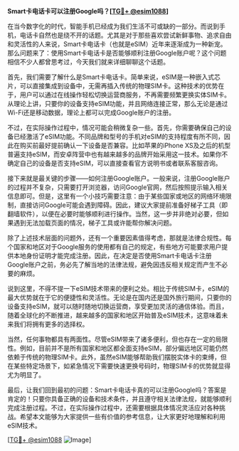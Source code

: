 **Smart卡电话卡可以注册Google吗？[[TG💪+ @esim1088](https://t.me/s/esim1088)]**

在当今数字化的时代，智能手机已经成为我们生活不可或缺的一部分。而说到手机，电话卡自然也是绕不开的话题。尤其是对于那些喜欢尝试新鲜事物、追求自由和灵活性的人来说，Smart卡电话卡（也就是eSIM）近年来逐渐成为一种新宠。那么问题来了：使用Smart卡电话卡是否能够顺利注册Google账户呢？这个问题相信不少人都曾思考过，今天我们就来详细聊聊这个话题。

首先，我们需要了解什么是Smart卡电话卡。简单来说，eSIM是一种嵌入式芯片，可以直接集成到设备中，无需再插入传统的物理SIM卡。这种技术的优势在于，用户可以通过在线操作轻松切换运营商服务，不再需要频繁更换实体SIM卡。从理论上讲，只要你的设备支持eSIM功能，并且网络连接正常，那么无论是通过Wi-Fi还是移动数据，理论上都可以完成Google账户的注册。

不过，在实际操作过程中，情况可能会稍微复杂一些。首先，你需要确保自己的设备已经激活了eSIM功能。不同品牌和型号的手机对eSIM的支持程度有所不同，因此在购买前最好提前确认一下设备是否兼容。比如苹果的iPhone XS及之后的机型普遍支持eSIM，而安卓阵营中也有越来越多的品牌开始采用这一技术。如果你不确定自己的设备是否支持eSIM，可以直接查看官方说明书或者联系客服咨询。

接下来就是最关键的步骤——如何注册Google账户。一般来说，注册Google账户的过程并不复杂，只需要打开浏览器，访问Google官网，然后按照提示输入相关信息即可。但是，这里有一个小技巧需要注意：由于某些国家或地区的网络环境限制，直接访问Google可能会遇到障碍。因此，建议大家提前准备好梯子工具（即翻墙软件），以便在必要时能够顺利进行操作。当然，这一步并非绝对必要，但如果遇到无法加载页面的情况，梯子工具或许能帮你解决问题。

除了上述技术层面的问题外，还有一个重要因素值得考虑，那就是法律合规性。每个国家和地区对于Google服务的使用都有自己的规定，有些地方可能要求用户提供本地身份证明才能完成注册。因此，在决定是否使用Smart卡电话卡注册Google账户之前，务必先了解当地的法律法规，避免因违反相关规定而产生不必要的麻烦。

说到这里，不得不提一下eSIM技术带来的便利之处。相比于传统SIM卡，eSIM的最大优势就在于它的便捷性和灵活性。无论是在国内还是国外旅行期间，只要你的设备支持eSIM，就可以随时随地切换运营商，享受更加灵活的通信体验。而且，随着全球化的不断推进，越来越多的国家和地区开始普及eSIM技术，这意味着未来我们将拥有更多的选择权。

当然，任何事物都具有两面性。尽管eSIM带来了诸多便利，但也存在一定的局限性。例如，目前并不是所有国家和地区都全面支持eSIM，部分偏远地区可能仍然依赖于传统的物理SIM卡。此外，虽然eSIM能够帮助我们摆脱实体卡的束缚，但在某些特定场景下，如紧急情况下需要快速更换号码时，物理SIM卡的优势就显得尤为明显了。

最后，让我们回到最初的问题：Smart卡电话卡真的可以注册Google吗？答案是肯定的！只要你具备正确的设备和技术条件，并且遵守相关法律法规，就能够顺利完成注册过程。不过，在实际操作过程中，还需要根据具体情况灵活应对各种挑战。希望本文能够为大家提供一些有价值的参考信息，让大家更好地理解和利用eSIM技术。

[[TG💪+ @esim1088](https://t.me/s/esim1088) ![Image](https://i.postimg.cc/4NQfJmqS/Snipaste-2025-05-13-00-14-12.png)]